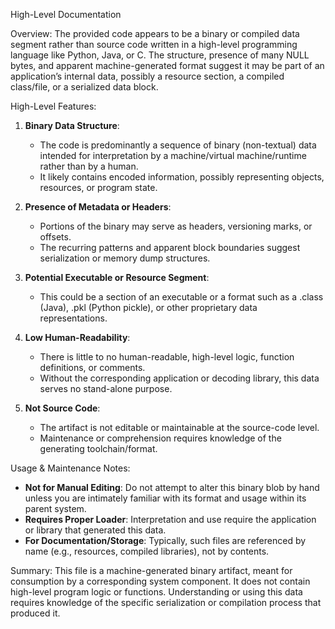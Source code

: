 High-Level Documentation

Overview:
The provided code appears to be a binary or compiled data segment rather than source code written in a high-level programming language like Python, Java, or C. The structure, presence of many NULL bytes, and apparent machine-generated format suggest it may be part of an application’s internal data, possibly a resource section, a compiled class/file, or a serialized data block.

High-Level Features:

1. **Binary Data Structure**:
   - The code is predominantly a sequence of binary (non-textual) data intended for interpretation by a machine/virtual machine/runtime rather than by a human.
   - It likely contains encoded information, possibly representing objects, resources, or program state.

2. **Presence of Metadata or Headers**:
   - Portions of the binary may serve as headers, versioning marks, or offsets.
   - The recurring patterns and apparent block boundaries suggest serialization or memory dump structures.

3. **Potential Executable or Resource Segment**:
   - This could be a section of an executable or a format such as a .class (Java), .pkl (Python pickle), or other proprietary data representations.

4. **Low Human-Readability**:
   - There is little to no human-readable, high-level logic, function definitions, or comments.
   - Without the corresponding application or decoding library, this data serves no stand-alone purpose.

5. **Not Source Code**:
   - The artifact is not editable or maintainable at the source-code level.
   - Maintenance or comprehension requires knowledge of the generating toolchain/format.

Usage & Maintenance Notes:

- **Not for Manual Editing**: Do not attempt to alter this binary blob by hand unless you are intimately familiar with its format and usage within its parent system.
- **Requires Proper Loader**: Interpretation and use require the application or library that generated this data.
- **For Documentation/Storage**: Typically, such files are referenced by name (e.g., resources, compiled libraries), not by contents.

Summary:
This file is a machine-generated binary artifact, meant for consumption by a corresponding system component. It does not contain high-level program logic or functions. Understanding or using this data requires knowledge of the specific serialization or compilation process that produced it.